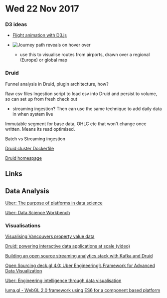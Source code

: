 # Wed 22 Nov 2017

### D3 ideas

- [Flight animation with D3.js](http://www.tnoda.com/blog/2014-04-02)

- ![Journey path reveals on hover over](http://eng.uber.com/wp-content/uploads/2016/05/blog_arcs.gif)
    - use this to visualise routes from airports, drawn over a regional (Europe) or global map

### Druid

Funnel analysis in Druid, plugin architecture, how?

Raw csv files
Ingestion script to load csv into Druid and persist to volume, so can set up from fresh check out
- streaming ingestion? Then can use the same technique to add daily data in when system live

Immutable segment for base data, OHLC etc that won't change once written. Means its read optimised.

Batch vs Streaming ingestion

[Druid cluster Dockerfile](https://hub.docker.com/r/druidio/example-cluster/~/dockerfile/)

[Druid homespage](http://imply.io/docs/latest/quickstart)

## Links

## Data Analysis

[Uber: The purpose of platforms in data science](https://medium.com/@novakkm/the-purpose-of-platforms-in-data-science-965e2124edf8)

[Uber: Data Science Workbench](https://eng.uber.com/dsw/)

### Visualisations

[Visualising Vancouvers property value data](http://uber.github.io/deck.gl/#/examples/core-layers/geojson-layer)

[Druid: powering interactive data applications at scale (video)](https://www.youtube.com/watch?v=vbH8E0nH2Nw)

[Building an open source streaming analytics stack with Kafka and Druid](https://www.youtube.com/watch?v=5nVEWee9fc4)

[Open Sourcing deck.gl 4.0: Uber Engineering’s Framework for Advanced Data Visualization](https://eng.uber.com/deck-gl-4-0/)

[Uber: Engineering intelligence through data visualisation](https://eng.uber.com/data-viz-intel/)

[luma.gl - WebGL 2.0 framework using ES6 for a component based platform](https://github.com/uber/luma.gl)